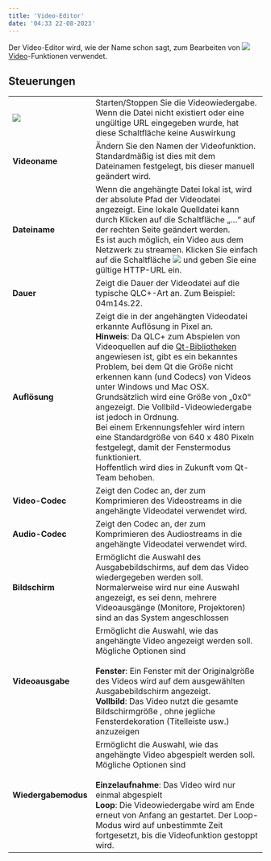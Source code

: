 ```yaml
---
title: 'Video-Editor'
date: '04:33 22-08-2023'
---
```


Der Video-Editor wird, wie der Name schon sagt, zum Bearbeiten von ![](/basics/video.png) [Video](/basics/glossary-and-concepts#video)-Funktionen verwendet.

Steuerungen
--------

|     |     |
| --- | --- |
| ![](/basics/player_play.png) | Starten/Stoppen Sie die Videowiedergabe. Wenn die Datei nicht existiert oder eine ungültige URL eingegeben wurde, hat diese Schaltfläche keine Auswirkung |
| **Videoname** | Ändern Sie den Namen der Videofunktion. Standardmäßig ist dies mit dem Dateinamen festgelegt, bis dieser manuell geändert wird. |
| **Dateiname** | Wenn die angehängte Datei lokal ist, wird der absolute Pfad der Videodatei angezeigt. Eine lokale Quelldatei kann durch Klicken auf die Schaltfläche „…“ auf der rechten Seite geändert werden.  <br>Es ist auch möglich, ein Video aus dem Netzwerk zu streamen. Klicken Sie einfach auf die Schaltfläche ![](/basics/global.png) und geben Sie eine gültige HTTP-URL ein. |
| **Dauer** | Zeigt die Dauer der Videodatei auf die typische QLC+-Art an. Zum Beispiel: 04m14s.22. |
| **Auflösung** | Zeigt die in der angehängten Videodatei erkannte Auflösung in Pixel an.  <br>**Hinweis**: Da QLC+ zum Abspielen von Videoquellen auf die [Qt-Bibliotheken](https://www.qt.io/) angewiesen ist, gibt es ein bekanntes Problem, bei dem Qt die Größe nicht erkennen kann (und Codecs) von Videos unter Windows und Mac OSX.  <br>Grundsätzlich wird eine Größe von „0x0“ angezeigt. Die Vollbild-Videowiedergabe ist jedoch in Ordnung.  <br>Bei einem Erkennungsfehler wird intern eine Standardgröße von 640 x 480 Pixeln festgelegt, damit der Fenstermodus funktioniert.  <br>Hoffentlich wird dies in Zukunft vom Qt-Team behoben. |v
| **Video-Codec** | Zeigt den Codec an, der zum Komprimieren des Videostreams in die angehängte Videodatei verwendet wird. |
| **Audio-Codec** | Zeigt den Codec an, der zum Komprimieren des Audiostreams in die angehängte Videodatei verwendet wird. |
| **Bildschirm** | Ermöglicht die Auswahl des Ausgabebildschirms, auf dem das Video wiedergegeben werden soll. Normalerweise wird nur eine Auswahl angezeigt, es sei denn, mehrere Videoausgänge (Monitore, Projektoren) sind an das System angeschlossen |
| **Videoausgabe** | Ermöglicht die Auswahl, wie das angehängte Video angezeigt werden soll. Mögliche Optionen sind<br><br>**Fenster**: Ein Fenster mit der Originalgröße des Videos wird auf dem ausgewählten Ausgabebildschirm angezeigt.<br>**Vollbild**: Das Video nutzt die gesamte Bildschirmgröße , ohne jegliche Fensterdekoration (Titelleiste usw.) anzuzeigen |
| **Wiedergabemodus** | Ermöglicht die Auswahl, wie das angehängte Video abgespielt werden soll. Mögliche Optionen sind<br><br>**Einzelaufnahme**: Das Video wird nur einmal abgespielt<br>**Loop**: Die Videowiedergabe wird am Ende erneut von Anfang an gestartet. Der Loop-Modus wird auf unbestimmte Zeit fortgesetzt, bis die Videofunktion gestoppt wird. |